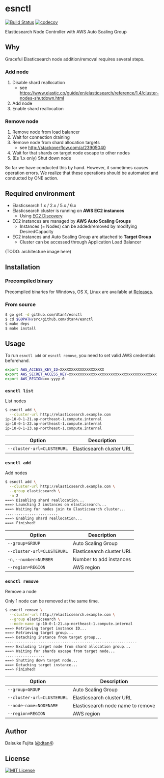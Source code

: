 # esnctl

[![Build Status](https://travis-ci.org/dtan4/esnctl.svg?branch=master)](https://travis-ci.org/dtan4/esnctl)
[![codecov](https://codecov.io/gh/dtan4/esnctl/branch/master/graph/badge.svg)](https://codecov.io/gh/dtan4/esnctl)

Elasticsearch Node Controller with AWS Auto Scaling Group

## Why

Graceful Elasticsearch node addition/removal requires several steps.

### Add node

1. Disable shard reallocation
    - see https://www.elastic.co/guide/en/elasticsearch/reference/1.4/cluster-nodes-shutdown.html
2. Add node
3. Enable shard reallocation

### Remove node

1. Remove node from load balancer
2. Wait for connection draining
3. Remove node from shard allocation targets
    - see http://stackoverflow.com/a/23905040
4. Wait for that shards on target node escape to other nodes
5. (Es 1.x only) Shut down node

So far we have conducted this by hand. However, it sometimes causes operation errors.
We realize that these operations should be automated and conducted by ONE action.

## Required environment

- Elasticsearch 1.x / 2.x / 5.x / 6.x
- Elasticsearch cluster is running on __AWS EC2 instances__
  - Using [EC2 Discovery](https://www.elastic.co/guide/en/elasticsearch/plugins/current/discovery-ec2-discovery.html)
- EC2 instances are managed by __AWS Auto Scaling Groups__
  - Instances (= Nodes) can be added/removed by modifying DesiredCapacity
- EC2 instances and Auto Scaling Group are attached to __Target Group__
  - Cluster can be accessed through Application Load Balancer

(TODO: architecture image here)

## Installation

### Precompiled binary

Precompiled binaries for Windows, OS X, Linux are available at [Releases](https://github.com/dtan4/esnctl/releases).

### From source

```bash
$ go get -d github.com/dtan4/esnctl
$ cd $GOPATH/src/github.com/dtan4/esnctl
$ make deps
$ make install
```

## Usage

To run `esnctl add` or `esnctl remove`, you need to set valid AWS credentials beforehand.

```bash
export AWS_ACCESS_KEY_ID=XXXXXXXXXXXXXXXXXXXX
export AWS_SECRET_ACCESS_KEY=xxxxxxxxxxxxxxxxxxxxxxxxxxxxxxxxxxxxxxxx
export AWS_REGION=xx-yyyy-0
```

### `esnctl list`

List nodes

```bash
$ esnctl add \
  --cluster-url http://elasticsearch.example.com
ip-10-0-1-21.ap-northeast-1.compute.internal
ip-10-0-1-22.ap-northeast-1.compute.internal
ip-10-0-1-23.ap-northeast-1.compute.internal
```

|Option|Description|
|---------|-----------|
|`--cluster-url=CLUSTERURL`|Elasticsearch cluster URL|

### `esnctl add`

Add nodes

```bash
$ esnctl add \
  --cluster-url http://elasticsearch.example.com \
  --group elasticsearch \
  -n 2
===> Disabling shard reallocation...
===> Launching 2 instances on elasticsearch...
===> Waiting for nodes join to Elasticsearch cluster...
........................
===> Enabling shard reallocation...
===> Finished!
```

|Option|Description|
|---------|-----------|
|`--group=GROUP`|Auto Scaling Group|
|`--cluster-url=CLUSTERURL`|Elasticsearch cluster URL|
|`-n`, `--number=NUMBER`|Number to add instances|
|`--region=REGION`|AWS region|

### `esnctl remove`

Remove a node

Only 1 node can be removed at the same time.

```bash
$ esnctl remove \
  --cluster-url http://elasticsearch.example.com \
  --group elasticsearch \
  --node-name ip-10-0-1-21.ap-northeast-1.compute.internal
===> Retrieving target instance ID...
===> Retrieving target group...
===> Detaching instance from target group...
............................................................
===> Excluding target node from shard allocation group...
===> Waiting for shards escape from target node...
..................
===> Shutting down target node...
===> Detaching target instance...
===> Finished!
```

|Option|Description|
|---------|-----------|
|`--group=GROUP`|Auto Scaling Group|
|`--cluster-url=CLUSTERURL`|Elasticsearch cluster URL|
|`--node-name=NODENAME`|Elasticsearch node name to remove|
|`--region=REGION`|AWS region|

## Author

Daisuke Fujita ([@dtan4](https://github.com/dtan4))

## License

[![MIT License](http://img.shields.io/badge/license-MIT-blue.svg?style=flat)](LICENSE)
